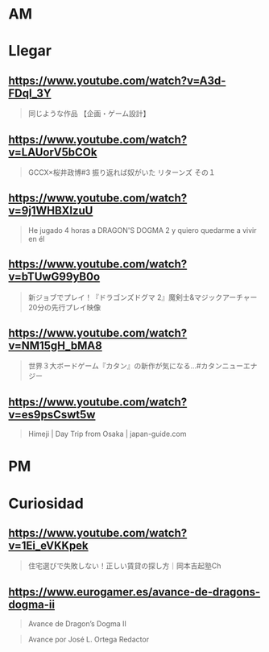 # AM
# Llegar

## https://www.youtube.com/watch?v=A3d-FDql_3Y 

> 同じような作品 【企画・ゲーム設計】 

## https://www.youtube.com/watch?v=LAUorV5bCOk

> GCCX×桜井政博#3 振り返れば奴がいた リターンズ その１

## https://www.youtube.com/watch?v=9j1WHBXIzuU

> He jugado 4 horas a DRAGON'S DOGMA 2 y quiero quedarme a vivir en él 

## https://www.youtube.com/watch?v=bTUwG99yB0o 

> 新ジョブでプレイ！『ドラゴンズドグマ 2』魔剣士&マジックアーチャー20分の先行プレイ映像 

## https://www.youtube.com/watch?v=NM15gH_bMA8

> 世界３大ボードゲーム『カタン』の新作が気になる…#カタンニューエナジー

## https://www.youtube.com/watch?v=es9psCswt5w

> Himeji | Day Trip from Osaka | japan-guide.com 

# PM

# Curiosidad

## https://www.youtube.com/watch?v=1Ei_eVKKpek

> 住宅選びで失敗しない！正しい賃貸の探し方｜岡本吉起塾Ch

## https://www.eurogamer.es/avance-de-dragons-dogma-ii

> Avance de Dragon’s Dogma II

> Avance por José L. Ortega Redactor 
